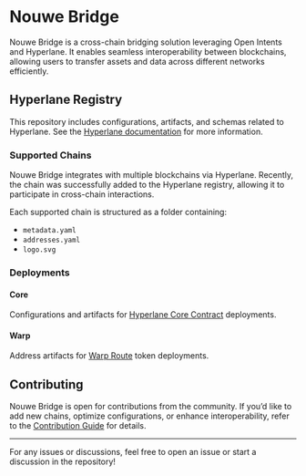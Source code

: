 # Nouwe Bridge

Nouwe Bridge is a cross-chain bridging solution leveraging Open Intents and Hyperlane. It enables seamless interoperability between blockchains, allowing users to transfer assets and data across different networks efficiently. 

## Hyperlane Registry

This repository includes configurations, artifacts, and schemas related to Hyperlane. See the [Hyperlane documentation](https://docs.hyperlane.xyz/docs/reference/registries) for more information.

### Supported Chains

Nouwe Bridge integrates with multiple blockchains via Hyperlane. Recently, the chain was successfully added to the Hyperlane registry, allowing it to participate in cross-chain interactions.

Each supported chain is structured as a folder containing:
- `metadata.yaml`
- `addresses.yaml`
- `logo.svg`

### Deployments

#### Core
Configurations and artifacts for [Hyperlane Core Contract](https://docs.hyperlane.xyz/docs/deploy/deploy-hyperlane) deployments.

#### Warp
Address artifacts for [Warp Route](https://docs.hyperlane.xyz/docs/deploy/deploy-warp-route) token deployments.

## Contributing

Nouwe Bridge is open for contributions from the community. If you’d like to add new chains, optimize configurations, or enhance interoperability, refer to the [Contribution Guide](./CONTRIBUTING.md) for details.

---
For any issues or discussions, feel free to open an issue or start a discussion in the repository!
